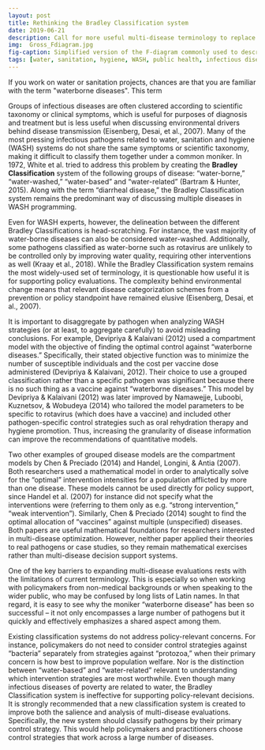 ```yaml
---
layout: post
title: Rethinking the Bradley Classification system
date: 2019-06-21
description: Call for more useful multi-disease terminology to replace the Bradley Classification system.
img:  Gross_Fdiagram.jpg
fig-caption: Simplified version of the F-diagram commonly used to describe disease transmission.
tags: [water, sanitation, hygiene, WASH, public health, infectious disease]
---
```

If you work on water or sanitation projects, chances are that you are familiar with the term "waterborne diseases". This term



Groups of infectious diseases are often clustered according to scientific taxonomy or clinical symptoms, which is useful for purposes of diagnosis and treatment but is less useful when discussing environmental drivers behind disease transmission (Eisenberg, Desai, et al., 2007). Many of the most pressing infectious pathogens related to water, sanitation and hygiene (WASH) systems do not share the same symptoms or scientific taxonomy, making it difficult to classify them together under a common moniker. In 1972, White et al. tried to address this problem by creating the **Bradley Classification** system of the following groups of disease: “water-borne,” “water-washed,” “water-based” and “water-related” (Bartram & Hunter, 2015). Along with the term “diarrheal disease,” the Bradley Classification system remains the predominant way of discussing multiple diseases in WASH programming.

Even for WASH experts, however, the delineation between the different Bradley Classifications is head-scratching. For instance, the vast majority of water-borne diseases can also be considered water-washed. Additionally, some pathogens classified as water-borne such as rotavirus are unlikely to be controlled only by improving water quality, requiring other interventions as well (Kraay et al., 2018). While the Bradley Classification system remains the most widely-used set of terminology, it is questionable how useful it is for supporting policy evaluations. The complexity behind environmental change means that relevant disease categorization schemes from a prevention or policy standpoint have remained elusive (Eisenberg, Desai, et al., 2007).

It is important to disaggregate by pathogen when analyzing WASH strategies (or at least, to aggregate carefully) to avoid misleading conclusions. For example, Devipriya & Kalaivani (2012) used a compartment model with the objective of finding the optimal control against “waterborne diseases.” Specifically, their stated objective function was to minimize the number of susceptible individuals and the cost per vaccine dose administered (Devipriya & Kalaivani, 2012). Their choice to use a grouped classification rather than a specific pathogen was significant because there is no such thing as a vaccine against “waterborne diseases.” This model by Devipriya & Kalaivani (2012) was later improved by Namawejje, Luboobi, Kuznetsov, & Wobudeya (2014) who tailored the model parameters to be specific to rotavirus (which does have a vaccine) and included other pathogen-specific control strategies such as oral rehydration therapy and hygiene promotion. Thus, increasing the granularity of disease information can improve the recommendations of quantitative models.

Two other examples of grouped disease models are the compartment models by Chen & Preciado (2014) and Handel, Longini, & Antia (2007). Both researchers used a mathematical model in order to analytically solve for the “optimal” intervention intensities for a population afflicted by more than one disease. These models cannot be used directly for policy support, since Handel et al. (2007) for instance did not specify what the interventions were (referring to them only as e.g. “strong intervention,” “weak intervention”). Similarly, Chen & Preciado (2014) sought to find the optimal allocation of “vaccines” against multiple (unspecified) diseases. Both papers are useful mathematical foundations for researchers interested in multi-disease optimization. However, neither paper applied their theories to real pathogens or case studies, so they remain mathematical exercises rather than multi-disease decision support systems.

One of the key barriers to expanding multi-disease evaluations rests with the limitations of current terminology. This is especially so when working with policymakers from non-medical backgrounds or when speaking to the wider public, who may be confused by long lists of Latin names.  In that regard, it is easy to see why the moniker “waterborne disease” has been so successful – it not only encompasses a large number of pathogens but it quickly and effectively emphasizes a shared aspect among them.

Existing classification systems do not address policy-relevant concerns. For instance, policymakers do not need to consider control strategies against “bacteria” separately from strategies against “protozoa,” when their primary concern is how best to improve population welfare. Nor is the distinction between “water-based” and “water-related” relevant to understanding which intervention strategies are most worthwhile. Even though many infectious diseases of poverty are related to water, the Bradley Classification system is ineffective for supporting policy-relevant decisions. It is strongly recommended that a new classification system is created to improve both the salience and analysis of multi-disease evaluations. Specifically, the new system should classify pathogens by their primary control strategy. This would help policymakers and practitioners choose control strategies that work across a large number of diseases.
